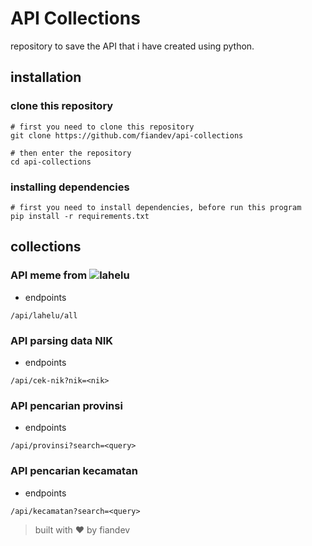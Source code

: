 # API Collections
repository to save the API that i have created using python.

## installation
### clone this repository

```shell
# first you need to clone this repository
git clone https://github.com/fiandev/api-collections

# then enter the repository
cd api-collections

```

### installing dependencies

```
# first you need to install dependencies, before run this program
pip install -r requirements.txt
```

## collections

### API meme from ![lahelu](https://lahelu.com)

- endpoints
```shell
/api/lahelu/all
```

### API parsing data NIK
- endpoints
```shell
/api/cek-nik?nik=<nik>
```

### API pencarian provinsi
- endpoints
```shell
/api/provinsi?search=<query>
```

### API pencarian kecamatan
- endpoints
```shell
/api/kecamatan?search=<query>
```

> built with ♥️ by fiandev